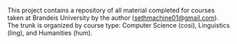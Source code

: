This project contains a repository of all material completed for courses taken at Brandeis University by the author (sethmachine01@gmail.com).  The trunk is organized by course type: Computer Science (cosi), Linguistics (ling), and Humanities (hum).